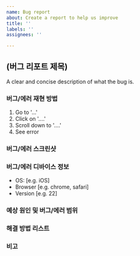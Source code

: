 ```yaml
---
name: Bug report
about: Create a report to help us improve
title: ''
labels: ''
assignees: ''

---
```


## (버그 리포트 제목)
A clear and concise description of what the bug is.

### 버그/에러 재현 방법
1. Go to '...'
2. Click on '....'
3. Scroll down to '....'
4. See error

### 버그/에러 스크린샷

### 버그/에러 디바이스 정보
 - OS: [e.g. iOS]
 - Browser [e.g. chrome, safari]
 - Version [e.g. 22]

### 예상 원인 및 버그/에러 범위

### 해결 방법 리스트

### 비고
